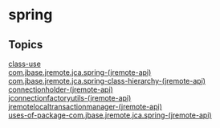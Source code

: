 # spring

<PageHeader />

## Topics

[class-use](./class-use)  
[com.jbase.jremote.jca.spring-(jremote-api)](./com.jbase.jremote.jca.spring-(jremote-api))  
[com.jbase.jremote.jca.spring-class-hierarchy-(jremote-api)](./com.jbase.jremote.jca.spring-class-hierarchy-(jremote-api))  
[connectionholder-(jremote-api)](./connectionholder-(jremote-api))  
[jconnectionfactoryutils-(jremote-api)](./jconnectionfactoryutils-(jremote-api))  
[jremotelocaltransactionmanager-(jremote-api)](./jremotelocaltransactionmanager-(jremote-api))  
[uses-of-package-com.jbase.jremote.jca.spring-(jremote-api)](./uses-of-package-com.jbase.jremote.jca.spring-(jremote-api))  

